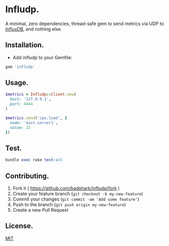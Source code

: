 # Infludp.

A minimal, zero dependencies, thread-safe gem to send metrics via UDP to [InfluxDB](http://influxdb.com/), and nothing else.

## Installation.

- Add infludp to your Gemfile:
```ruby
gem 'infludp'
```

## Usage.

```ruby
$metrics = Infludp::Client.new(
  host: '127.0.0.1',
  port: 4444
)

$metrics.send('cpu.load', {
  node: 'east.server1',
  value: 22
})
```

## Test.

```ruby
bundle exec rake test:all
```

## Contributing.

1. Fork it ( https://github.com/badshark/infludp/fork )
2. Create your feature branch (`git checkout -b my-new-feature`)
3. Commit your changes (`git commit -am 'Add some feature'`)
4. Push to the branch (`git push origin my-new-feature`)
5. Create a new Pull Request

## License.

[MIT](LICENSE.txt)
